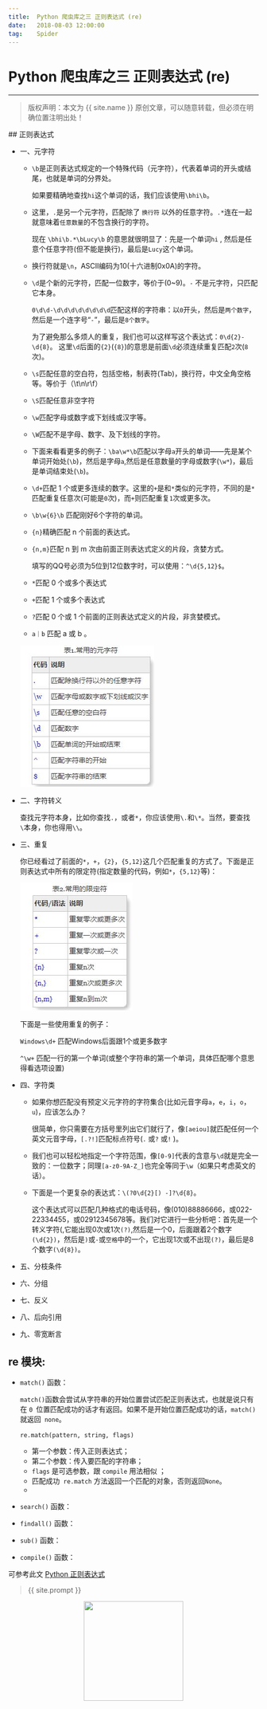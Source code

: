 ```yaml
---             
title:  Python 爬虫库之三 正则表达式 (re)
date:   2018-08-03 12:00:00
tag:    Spider
---
```

# Python 爬虫库之三 正则表达式 (re)

***
> 版权声明：本文为 {{ site.name }} 原创文章，可以随意转载，但必须在明确位置注明出处！

<head><link rel="stylesheet" href="../css/rouge.css"></head>
## 正则表达式

- 一、元字符

  - `\b`是正则表达式规定的一个特殊代码（元字符），代表着单词的开头或结尾，也就是单词的分界处。

    如果要精确地查找`hi`这个单词的话，我们应该使用`\bhi\b`。

  - 这里，`.`是另一个元字符，匹配除了 `换行符` 以外的任意字符。`.*`连在一起就意味着`任意数量`的不包含换行的字符。

    现在 `\bhi\b.*\bLucy\b` 的意思就很明显了：先是一个单词`hi` , 然后是任意个任意字符(但不能是换行)，最后是`Lucy`这个单词。

  - 换行符就是`\n`，ASCII编码为10(十六进制0x0A)的字符。

  - `\d`是个新的元字符，匹配一位数字，等价于(0~9)。`-` 不是元字符，只匹配它本身。

    `0\d\d-\d\d\d\d\d\d\d\d`匹配这样的字符串：以`0`开头，然后是`两个数字`，然后是一个连字号“`-`”，最后是`8个数字`。

    为了避免那么多烦人的重复，我们也可以这样写这个表达式：`0\d{2}-\d{8}`。 这里`\d`后面的`{2}`(`{8}`)的意思是前面`\d`必须连续重复匹配`2`次(`8`次)。

  - `\s`匹配任意的空白符，包括空格，制表符(Tab)，换行符，中文全角空格等。等价于（\t\n\r\f）

  - `\S`匹配任意非空字符

  - `\w`匹配字母或数字或下划线或汉字等。 

  - `\W`匹配不是字母、数字、及下划线的字符。

  - 下面来看看更多的例子：`\ba\w*\b`匹配以字母`a`开头的单词——先是某个单词开始处(`\b`)，然后是字母`a`,然后是任意数量的字母或数字(`\w*`)，最后是单词结束处(`\b`)。

  - `\d+`匹配 1 个或更多连续的数字。这里的`+`是和`*`类似的元字符，不同的是`*`匹配重复任意次(可能是`0`次)，而`+`则匹配重复`1`次或更多次。

  - `\b\w{6}\b` 匹配刚好6个字符的单词。

  - `{n}`精确匹配 n 个前面的表达式。

  - `{n,m}`匹配 n 到 m 次由前面正则表达式定义的片段，贪婪方式。

    填写的QQ号必须为5位到12位数字时，可以使用：`^\d{5,12}$`。 

  - `*`匹配 0 个或多个表达式

  - `+`匹配 1 个或多个表达式

  - `?`匹配 0 个或 1 个前面的正则表达式定义的片段，非贪婪模式。

  - `a｜b`  匹配 a 或 b 。

  ![常用的元字符 ](/images/illustration/QQ截图20180822213926.jpg)

- 二、字符转义

  查找元字符本身，比如你查找`.`，或者`*`，你应该使用`\.`和`\*`。当然，要查找`\`本身，你也得用`\\`。

- 三、重复

  你已经看过了前面的`*`，`+`，`{2}`，`{5,12}`这几个匹配重复的方式了。下面是正则表达式中所有的限定符(指定数量的代码，例如`*`，`{5,12}`等)： 

  ![常用限定符](/images/illustration/QQ截图20180822214629.jpg)

  下面是一些使用重复的例子：

  `Windows\d+`  匹配Windows后面跟1个或更多数字

  `^\w+`  匹配一行的第一个单词(或整个字符串的第一个单词，具体匹配哪个意思得看选项设置)

- 四、字符类

  - 如果你想匹配没有预定义元字符的字符集合(比如元音字母`a`，`e`，`i`，`o`，`u`)，应该怎么办？

    很简单，你只需要在方括号里列出它们就行了，像`[aeiou]`就匹配任何一个英文元音字母，`[.?!]`匹配标点符号(`.` 或`?` 或`!` )。

  - 我们也可以轻松地指定一个字符范围，像`[0-9]`代表的含意与`\d`就是完全一致的：一位数字；同理`[a-z0-9A-Z_]`也完全等同于`\w`（如果只考虑英文的话）。

  - 下面是一个更复杂的表达式：`\(?0\d{2}[) -]?\d{8}`。

    这个表达式可以匹配几种格式的电话号码，像(010)88886666，或022-22334455，或02912345678等。我们对它进行一些分析吧：首先是一个转义字符\(,它能出现0次或1次`(?)`,然后是一个0，后面跟着2个数字`(\d{2})`，然后是`)`或`-`或`空格`中的一个，它出现1次或不出现`(?)`，最后是8个数字`(\d{8})`。

- 五、分枝条件

- 六、分组

- 七、反义

- 八、后向引用

- 九、零宽断言

  [正则表达式]: http://www.cnblogs.com/hustskyking/archive/2013/06/04/RegExp.html#greedyandlazy

## re 模块:

- `match()` 函数：

  `match()`函数会尝试从字符串的开始位置尝试匹配正则表达式，也就是说只有在 `0 `位置匹配成功的话才有返回。如果不是开始位置匹配成功的话，`match()` 就返回` none`。 

  ```
  re.match(pattern, string, flags)
  ```

  - 第一个参数：传入正则表达式；
  - 第二个参数：传入要匹配的字符串；
  - `flags` 是可选参数，跟 `compile` 用法相似 ；
  - 匹配成功` re.match` 方法返回一个匹配的对象，否则返回`None`。 
  - 

  

- `search()` 函数：

- `findall()` 函数：

- `sub()` 函数：

- `compile()` 函数：


可参考此文
<a href="https://mp.weixin.qq.com/s/VMJ-jD71NcfmAmbtpskQ9Q
">Python 正则表达式</a>


> {{ site.prompt }}

<div  align="center">
<img src="https://rengui520.github.io/images/wechart.jpg" width = "200" height = "200"/>